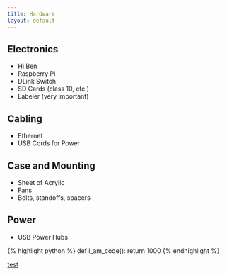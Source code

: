 ```yaml
---
title: Hardware
layout: default
---
```


## Electronics
- Hi Ben
- Raspberry Pi
- DLink Switch
- SD Cards (class 10, etc.)
- Labeler (very important)

## Cabling
- Ethernet
- USB Cords for Power

## Case and Mounting
- Sheet of Acrylic
- Fans
- Bolts, standoffs, spacers

## Power
- USB Power Hubs

{% highlight python %}
def i_am_code():
	return 1000
{% endhighlight %}

[test](url)